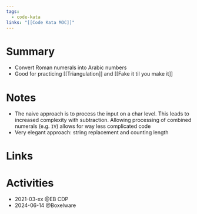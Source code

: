 ```yaml
---
tags:
  - code-kata
links: "[[Code Kata MOC]]"
---
```

# Summary

- Convert Roman numerals into Arabic numbers
- Good for practicing [[Triangulation]] and [[Fake it til you make it]]

# Notes

- The naive approach is to process the input on a char level. This leads to increased complexity with subtraction. Allowing processing of combined numerals (e.g. `IV`) allows for way less complicated code
- Very elegant approach: string replacement and counting length

# Links

# Activities

- 2021-03-xx @EB CDP
- 2024-06-14 @Boxelware
